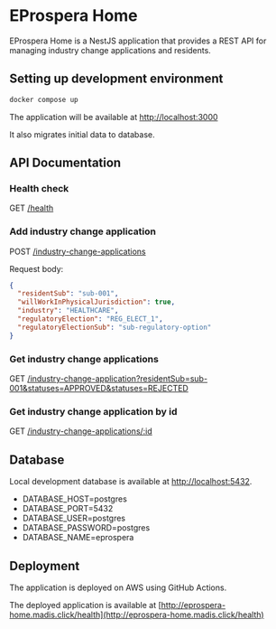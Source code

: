 # EProspera Home

EProspera Home is a NestJS application that provides a REST API for managing industry change applications and residents.

## Setting up development environment

```bash
docker compose up
```

The application will be available at [http://localhost:3000](http://localhost:3000)

It also migrates initial data to database.

## API Documentation

### Health check

GET [/health](http://localhost:3000/health)

### Add industry change application

POST [/industry-change-applications](/industry-change-applications)

Request body:
```json
{
  "residentSub": "sub-001",
  "willWorkInPhysicalJurisdiction": true,
  "industry": "HEALTHCARE",
  "regulatoryElection": "REG_ELECT_1",
  "regulatoryElectionSub": "sub-regulatory-option"
}
```

### Get industry change applications

GET [/industry-change-application?residentSub=sub-001&statuses=APPROVED&statuses=REJECTED](/industry-change-application?residentSub=sub-001&statuses=APPROVED&statuses=REJECTED)

### Get industry change application by id

GET [/industry-change-applications/:id](/industry-change-applications/:id)


## Database

Local development database is available at [http://localhost:5432](http://localhost:5432).

- DATABASE_HOST=postgres
- DATABASE_PORT=5432
- DATABASE_USER=postgres
- DATABASE_PASSWORD=postgres
- DATABASE_NAME=eprospera

## Deployment

The application is deployed on AWS using GitHub Actions.

The deployed application is available at [http://eprospera-home.madis.click/health](http://eprospera-home.madis.click/health)

